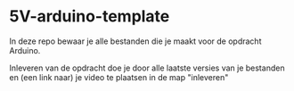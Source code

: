 # 5V-arduino-template
In deze repo bewaar je alle bestanden die je maakt voor de opdracht Arduino.

Inleveren van de opdracht doe je door alle laatste versies van je bestanden en (een link naar) je video te plaatsen in de map "inleveren"
